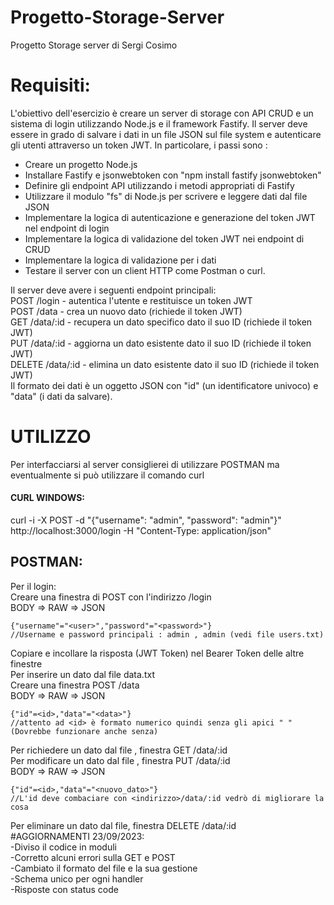 # Progetto-Storage-Server
Progetto Storage server di Sergi Cosimo
# Requisiti:
L'obiettivo dell'esercizio è creare un server di storage con API CRUD e un sistema di login utilizzando Node.js e il framework Fastify.
Il server deve essere in grado di salvare i dati in un file JSON sul file system e autenticare gli utenti attraverso un token JWT. 
In particolare, i passi sono :
- Creare un progetto Node.js
- Installare Fastify e jsonwebtoken con "npm install fastify jsonwebtoken"
- Definire gli endpoint API utilizzando i metodi appropriati di Fastify
- Utilizzare il modulo "fs" di Node.js per scrivere e leggere dati dal file JSON
- Implementare la logica di autenticazione e generazione del token JWT nel endpoint di login
- Implementare la logica di validazione del token JWT nei endpoint di CRUD
- Implementare la logica di validazione per i dati
- Testare il server con un client HTTP come Postman o curl.
  
Il server deve avere i seguenti endpoint principali:<br>
 POST /login - autentica l'utente e restituisce un token JWT<br>
 POST /data - crea un nuovo dato (richiede il token JWT)<br>
 GET /data/:id - recupera un dato specifico dato il suo ID (richiede il token JWT)<br>
 PUT /data/:id - aggiorna un dato esistente dato il suo ID (richiede il token JWT)<br>
 DELETE /data/:id - elimina un dato esistente dato il suo ID (richiede il token JWT)<br>
 Il formato dei dati è un oggetto JSON con "id" (un identificatore univoco) e "data" (i dati da salvare).<br>

# UTILIZZO
Per interfacciarsi al server consiglierei di utilizzare POSTMAN ma eventualmente si può utilizzare il comando curl
#### CURL WINDOWS:
curl -i -X POST -d "{\"username\": \"admin\", \"password\": \"admin\"}" http://localhost:3000/login -H "Content-Type: application/json"
## POSTMAN:
Per il login: <br>
Creare una finestra di POST con l'indirizzo <indirizzo>/login <br>
BODY => RAW => JSON <br>
```
{"username"="<user>","password"="<password>"}
//Username e password principali : admin , admin (vedi file users.txt)
```
Copiare e incollare la risposta (JWT Token) nel Bearer Token delle altre finestre <br>
Per inserire un dato dal file data.txt <br>
Creare una finestra POST <indirizzo>/data <br>
BODY => RAW => JSON <br>
```
{"id"=<id>,"data"="<data>"}
//attento ad <id> è formato numerico quindi senza gli apici " " (Dovrebbe funzionare anche senza)
```
Per richiedere un dato dal file , finestra GET <indirizzo>/data/:id <br>
Per modificare un dato dal file , finestra PUT <indirizzo>/data/:id <br>
BODY => RAW => JSON <br>
```
{"id"=<id>,"data"="<nuovo_dato>"}
//L'id deve combaciare con <indirizzo>/data/:id vedrò di migliorare la cosa
```
Per eliminare un dato dal file, finestra DELETE <indirizzo>/data/:id <br>
#AGGIORNAMENTI 23/09/2023:<br>
-Diviso il codice in moduli<br>
-Corretto alcuni errori sulla GET e POST<br>
-Cambiato il formato del file e la sua gestione<br>
-Schema unico per ogni handler <br>
-Risposte con status code <br>
